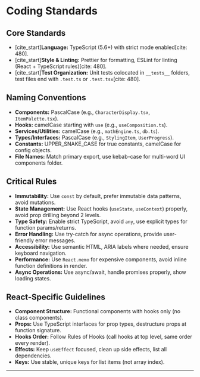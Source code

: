 # Coding Standards

## Core Standards

  * [cite\_start]**Language:** TypeScript (5.6+) with strict mode enabled[cite: 480].
  * [cite\_start]**Style & Linting:** Prettier for formatting, ESLint for linting (React + TypeScript rules)[cite: 480].
  * [cite\_start]**Test Organization:** Unit tests colocated in `__tests__` folders, test files end with `.test.ts` or `.test.tsx`[cite: 480].

## Naming Conventions

  * **Components:** PascalCase (e.g., `CharacterDisplay.tsx`, `ItemPalette.tsx`).
  * **Hooks:** camelCase starting with `use` (e.g., `useComposition.ts`).
  * **Services/Utilities:** camelCase (e.g., `mathEngine.ts`, `db.ts`).
  * **Types/Interfaces:** PascalCase (e.g., `StylingItem`, `UserProgress`).
  * **Constants:** UPPER_SNAKE_CASE for true constants, camelCase for config objects.
  * **File Names:** Match primary export, use kebab-case for multi-word UI components folder.

## Critical Rules

  * **Immutability:** Use `const` by default, prefer immutable data patterns, avoid mutations.
  * **State Management:** Use React hooks (`useState`, `useContext`) properly, avoid prop drilling beyond 2 levels.
  * **Type Safety:** Enable strict TypeScript, avoid `any`, use explicit types for function params/returns.
  * **Error Handling:** Use try-catch for async operations, provide user-friendly error messages.
  * **Accessibility:** Use semantic HTML, ARIA labels where needed, ensure keyboard navigation.
  * **Performance:** Use `React.memo` for expensive components, avoid inline function definitions in render.
  * **Async Operations:** Use async/await, handle promises properly, show loading states.

## React-Specific Guidelines

  * **Component Structure:** Functional components with hooks only (no class components).
  * **Props:** Use TypeScript interfaces for prop types, destructure props at function signature.
  * **Hooks Order:** Follow Rules of Hooks (call hooks at top level, same order every render).
  * **Effects:** Keep `useEffect` focused, clean up side effects, list all dependencies.
  * **Keys:** Use stable, unique keys for list items (not array index).

-----
